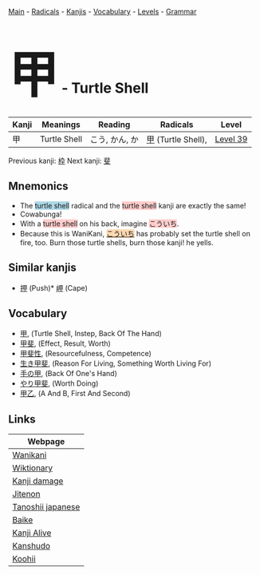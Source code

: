 <style> bigfont {font-size: 100px}</style>
[Main](../README.md) -
[Radicals](../radicals.md) -
[Kanjis](../kanjis.md) -
[Vocabulary](../vocabulary.md) -
[Levels](../levels.md) -
[Grammar](../grammar.md)
# <bigfont> 甲</bigfont> - Turtle Shell 

| Kanji | Meanings | Reading | Radicals | Level |
| --- | --- | --- | --- | --- |
| 甲 | Turtle Shell | こう, かん, か | [甲](../radicals/甲.md) (Turtle Shell),  | [Level 39](../levels/wk_level39.md) |

Previous kanji: [枠](枠.md) Next kanji: [斐](斐.md) 

## Mnemonics
 * The <span style="background-color:#ADD8E6"> turtle shell</span> radical and the <span style="background-color:#ffcccb"> turtle shell</span> kanji are exactly the same!
* Cowabunga!
* With a <span style="background-color:#ffcccb"> turtle shell</span> on his back, imagine <span style="background-color:#ffcccb"> こういち</span>.
* Because this is WaniKani, <span style="background-color:#fed8b1"> [こういち](https://jisho.org/search/こういち)</span> has probably set the turtle shell on fire, too. Burn those turtle shells, burn those kanji! he yells.


## Similar kanjis
 * [押](押.md) (Push)* [岬](岬.md) (Cape)


## Vocabulary
 * [甲](../vocabulary/甲.md), (Turtle Shell, Instep, Back Of The Hand)
* [甲斐](../vocabulary/甲.md), (Effect, Result, Worth)
* [甲斐性](../vocabulary/甲.md), (Resourcefulness, Competence)
* [生き甲斐](../vocabulary/甲.md), (Reason For Living, Something Worth Living For)
* [手の甲](../vocabulary/甲.md), (Back Of One's Hand)
* [やり甲斐](../vocabulary/甲.md), (Worth Doing)
* [甲乙](../vocabulary/甲.md), (A And B, First And Second)



## Links 

| Webpage |
| --- |
| [Wanikani          ](https://www.wanikani.com/kanji/甲) |
| [Wiktionary        ](https://en.wiktionary.org/wiki/甲) |
| [Kanji damage      ](http://www.kanjidamage.com/kanji/search?utf8=✓&q=甲) |
| [Jitenon           ](https://jitenon.com/kanji/甲) |
| [Tanoshii japanese ](https://www.tanoshiijapanese.com/dictionary/kanji.cfm?k=甲) |
| [Baike             ](https://baike.baidu.com/item/甲) |
| [Kanji Alive       ](https://app.kanjialive.com/甲) |
| [Kanshudo          ](https://www.kanshudo.com/searchmn?q=甲) |
| [Koohii            ](https://kanji.koohii.com/study/kanji/甲) |

